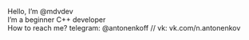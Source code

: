 Hello, I’m @mdvdev <br/>
I’m a beginner C++ developer <br/>
How to reach me? telegram: @antonenkoff  // vk: vk.com/n.antonenkov

<!---
a-nizier/a-nizier is a ✨ special ✨ repository because its `README.md` (this file) appears on your GitHub profile.
You can click the Preview link to take a look at your changes.
--->
